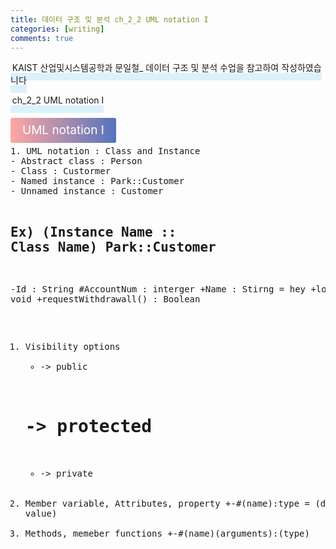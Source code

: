 ```yaml
---
title: 데이터 구조 및 분석 ch_2_2 UML notation I
categories: [writing] 
comments: true
---
```

<p><span style="border-bottom: 12px solid #dcf1fb; padding: 0 0 0 0.2em;">KAIST 산업및시스템공학과 문일철_ 데이터 구조 및 분석 수업을 참고하여 작성하였습니다</span></p>
<p><span style="border-bottom: 12px solid #dcf1fb; padding: 0 0 0 0.2em;">ch_2_2 UML notation I</span></p>

<html lang="en">
<head>
    <meta charset="UTF-8">
    <title>정의</title>
</head>
<body>

<pre>
</pre>

<p><span style="background: linear-gradient(to right, #ffa7a3, #5673bd); padding: 0.43em 1em; font-size: 19px; border-radius: 3px; color: #ffffff;">UML notation I</span></p>
<pre>
1. UML notation : Class and Instance
- Abstract class : Person
- Class : Custormer
- Named instance : Park::Customer
- Unnamed instance : Customer

Ex)
(Instance Name :: Class Name)
Park::Customer
----------------------------
-Id : String
#AccountNum : interger 
+Name : Stirng = hey
+login() : void
+requestWithdrawall() : Boolean

1) Visibility options
   + -> public
   # -> protected
   - -> private
2) Member variable, Attributes, property
   +-#(name):type = (default value)
3) Methods, memeber functions
   +-#(name)(arguments):(type)











</pre>
</body>
</html>